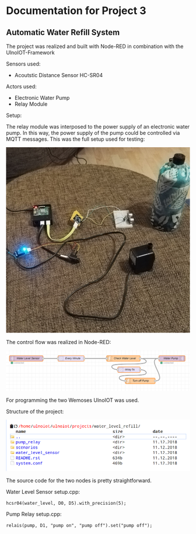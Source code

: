 # Documentation for Project 3

## Automatic Water Refill System

The project was realized and built with Node-RED in combination with the UlnoIOT-Framework

Sensors used:
- Acoutstic Distance Sensor HC-SR04

Actors used:
- Electronic Water Pump
- Relay Module

Setup:

The relay module was interposed to the power supply of an electronic water pump. In this way, the power supply of the pump could be controlled via MQTT messages.
This was the full setup used for testing:

![water_refill_setup](https://github.com/scratcher221/iot_portfolio/blob/master/david/water_refill_setup.jpg)

The control flow was realized in Node-RED:

![water_refill_node_red](https://github.com/scratcher221/iot_portfolio/blob/master/david/water_refill_node_red.PNG)

For programming the two Wemoses UlnoIOT was used.

Structure of the project:

![water_refill_ulnoiot](https://github.com/scratcher221/iot_portfolio/blob/master/david/water_refill_ulnoiot.PNG)

The source code for the two nodes is pretty straightforward.

Water Level Sensor setup.cpp:

```
hcsr04(water_level, D0, D5).with_precision(5);
```

Pump Relay setup.cpp:

```
relais(pump, D1, "pump on", "pump off").set("pump off");
```
